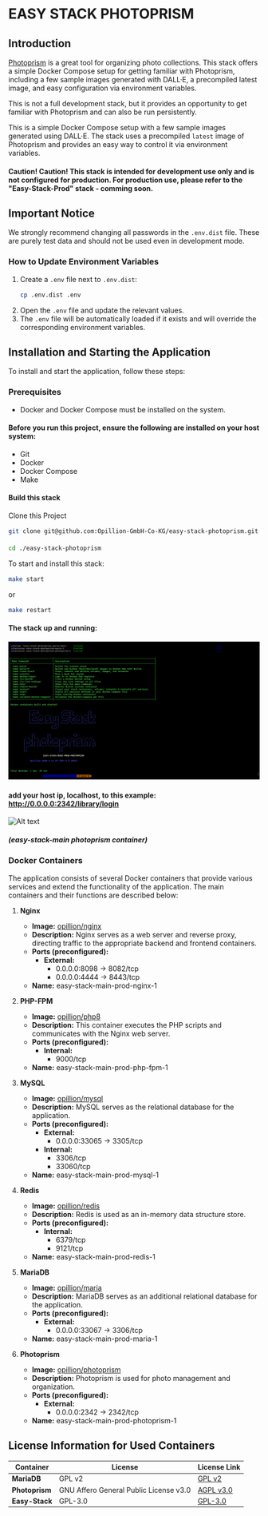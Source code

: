 # EASY STACK PHOTOPRISM

## Introduction
[Photoprism](https://github.com/photoprism/photoprism) is a great tool for organizing photo collections. This stack offers a simple Docker Compose setup for getting familiar with Photoprism, including a few sample images generated with DALL·E, a precompiled latest image, and easy configuration via environment variables.

This is not a full development stack, but it provides an opportunity to get familiar with Photoprism and can also be run persistently.

This is a simple Docker Compose setup with a few sample images generated using DALL·E. The stack uses a precompiled `latest` image of Photoprism and provides an easy way to control it via environment variables.

#### Caution! Caution! This stack is intended for development use only and is not configured for production. For production use, please refer to the "Easy-Stack-Prod" stack - comming soon.

## Important Notice

We strongly recommend changing all passwords in the `.env.dist` file. These are purely test data and should not be used even in development mode.

### How to Update Environment Variables

1. Create a `.env` file next to `.env.dist`:
   ```sh
   cp .env.dist .env
   ```
2. Open the `.env` file and update the relevant values.
3. The `.env` file will be automatically loaded if it exists and will override the corresponding environment variables.


## Installation and Starting the Application
To install and start the application, follow these steps:

### Prerequisites
- Docker and Docker Compose must be installed on the system.

#### Before you run this project, ensure the following are installed on your host system:

- Git
- Docker
- Docker Compose
- Make

#### Build this stack

Clone this Project

```sh
git clone git@github.com:Opillion-GmbH-Co-KG/easy-stack-photoprism.git

cd ./easy-stack-photoprism

 ```

To start and install this stack:

```sh
make start
 ```
or

```sh
make restart
```

#### The stack up and running:

![Alt text](.makefile/assets/stack.png?raw=true" "The stack")

#### add your host ip, localhost, to this example: http://0.0.0.0:2342/library/login
![Alt text](.makefile/assets/photoprism.png?raw=true" "Photoprism")
##### (easy-stack-main photoprism container)

### Docker Containers
The application consists of several Docker containers that provide various services and extend the functionality of the application. The main containers and their functions are described below:

1. **Nginx**
    - **Image:** [opillion/nginx](https://hub.docker.com/repository/docker/opillion/nginx)
    - **Description:** Nginx serves as a web server and reverse proxy, directing traffic to the appropriate backend and frontend containers.
    - **Ports (preconfigured):**
        - **External:**
            - 0.0.0.0:8098 -> 8082/tcp
            - 0.0.0.0:4444 -> 8443/tcp
    - **Name:** easy-stack-main-prod-nginx-1

2. **PHP-FPM**
    - **Image:** [opillion/php8](https://hub.docker.com/repository/docker/opillion/php8)
    - **Description:** This container executes the PHP scripts and communicates with the Nginx web server.
    - **Ports (preconfigured):**
        - **Internal:**
            - 9000/tcp
    - **Name:** easy-stack-main-prod-php-fpm-1

3. **MySQL**
    - **Image:** [opillion/mysql](https://hub.docker.com/repository/docker/opillion/mysql)
    - **Description:** MySQL serves as the relational database for the application.
    - **Ports (preconfigured):**
        - **External:**
            - 0.0.0.0:33065 -> 3305/tcp
        - **Internal:**
            - 3306/tcp
            - 33060/tcp
    - **Name:** easy-stack-main-prod-mysql-1

4. **Redis**
    - **Image:** [opillion/redis](https://hub.docker.com/repository/docker/opillion/redis)
    - **Description:** Redis is used as an in-memory data structure store.
    - **Ports (preconfigured):**
        - **Internal:**
            - 6379/tcp
            - 9121/tcp
    - **Name:** easy-stack-main-prod-redis-1

5. **MariaDB**
    - **Image:** [opillion/maria](https://hub.docker.com/repository/docker/opillion/maria)
    - **Description:** MariaDB serves as an additional relational database for the application.
    - **Ports (preconfigured):**
        - **External:**
            - 0.0.0.0:33067 -> 3306/tcp
    - **Name:** easy-stack-main-prod-maria-1

6. **Photoprism**
    - **Image:** [opillion/photoprism](https://hub.docker.com/repository/docker/opillion/photoprism)
    - **Description:** Photoprism is used for photo management and organization.
    - **Ports (preconfigured):**
        - **External:**
            - 0.0.0.0:2342 -> 2342/tcp
    - **Name:** easy-stack-main-prod-photoprism-1

## License Information for Used Containers

| Container      | License                                  | License Link                                                     |
|----------------|------------------------------------------|------------------------------------------------------------------|
| **MariaDB**    | GPL v2                                   | [GPL v2](https://www.gnu.org/licenses/old-licenses/gpl-2.0.html) |
| **Photoprism** | GNU Affero General Public License v3.0   | [AGPL v3.0](https://github.com/photoprism/photoprism)            |
| **Easy-Stack** | GPL-3.0                                  | [GPL-3.0](https://www.gnu.org/licenses/gpl-3.0.html)             |


